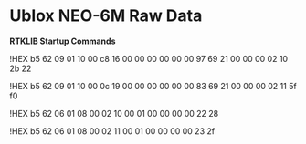 # Ublox NEO-6M Raw Data

**RTKLIB Startup Commands**

!HEX b5 62 09 01 10 00 c8 16 00 00 00 00 00 00 97 69 21 00 00 00 02 10 2b 22

!HEX b5 62 09 01 10 00 0c 19 00 00 00 00 00 00 83 69 21 00 00 00 02 11 5f f0

!HEX b5 62 06 01 08 00 02 10 00 01 00 00 00 00 22 28

!HEX b5 62 06 01 08 00 02 11 00 01 00 00 00 00 23 2f
